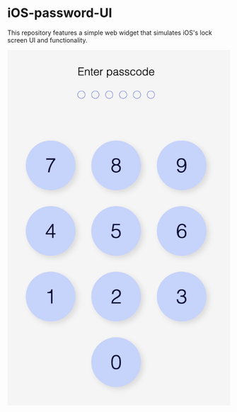 # iOS-password-UI

This repository features a simple web widget that simulates iOS's lock screen UI and functionality. 

![alt text](https://github.com/shiv-neel/iOS-password-UI/blob/main/Screen%20Shot%202021-10-12%20at%2010.07.43%20PM.png)
